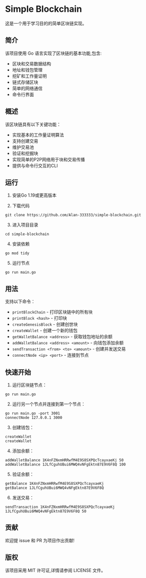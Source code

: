 # Simple Blockchain

这是一个用于学习目的的简单区块链实现。

## 简介

该项目使用 Go 语言实现了区块链的基本功能,包含:

- 区块和交易数据结构
- 地址和钱包管理 
- 挖矿和工作量证明
- 链式存储区块
- 简单的网络通信
- 命令行界面

## 概述

该区块链具有以下关键功能：

- 实现基本的工作量证明算法
- 支持创建交易
- 维护交易池
- 验证和挖掘块
- 实现简单的P2P网络用于块和交易传播
- 提供与命令行交互的CLI

## 运行

1. 安装Go 1.19或更高版本

2. 下载代码

```
git clone https://github.com/Alan-333333/simple-blockchain.git
```

3. 进入项目目录

```
cd simple-blockchain
```

4. 安装依赖

```
go mod tidy
```

5. 运行节点

```
go run main.go
```

## 用法

支持以下命令：

- `printBlockChain` - 打印区块链中的所有块
- `printBlock <hash>` - 打印块
- `createGenesisBlock` - 创建创世块
- `createWallet` - 创建一个新的钱包
- `getWalletBalance <address>` - 获取钱包地址的余额
- `addWalletBalance <address> <amount>` - 向钱包添加余额
- `sendTransaction <from> <to> <amount>` - 创建并发送交易
- `connectNode <ip> <port>` - 连接到节点


## 快速开始

1. 运行区块链节点：
<!---->

```
go run main.go
```
2.  运行另一个节点并连接到第一个节点：

<!---->

```
go run main.go -port 3001
connectNode 127.0.0.1 3000
```
3.  创建钱包：

<!---->

```
createWallet
createWallet
```
4.  添加余额：

<!---->

```
addWalletBalance 1K4nFZNxmHRRwfM4E9S8SXPQcTcayxaeKj 50
addWalletBalance 1JLfCguhUBui6MWQ4vNFgEktn87E9V6F8Q 100
```
5. 验证余额：

<!---->

```
getBalance 1K4nFZNxmHRRwfM4E9S8SXPQcTcayxaeKj
getBalance 1JLfCguhUBui6MWQ4vNFgEktn87E9V6F8Q
```
6.  发送交易：

<!---->

```
sendTransaction 1K4nFZNxmHRRwfM4E9S8SXPQcTcayxaeKj 1JLfCguhUBui6MWQ4vNFgEktn87E9V6F8Q 50
```

## 贡献

欢迎提 issue 和 PR 为项目作出贡献!

## 版权

该项目采用 MIT 许可证,详情请参阅 LICENSE 文件。

